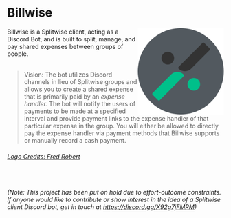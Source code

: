 # Billwise
<img src="https://github.com/pranavAbe/Billwise/blob/main/assets/Logo.png" width="200" align="right"/>  
Billwise is a Splitwise client, acting as a Discord Bot, and is built to split, manage, and pay shared expenses between groups of people.<br><br>

> Vision: The bot utilizes Discord channels in lieu of Splitwise groups and allows you to create a shared expense that is primarily paid by an *expense handler.* The bot will notify the users of payments to be made at a specified interval and provide payment links to the expense handler of that particular expense in the group. You will either be allowed to directly pay the expense handler via payment methods that Billwise supports or manually record a cash payment. 

###### *[Logo Credits: Fred Robert](https://dribbble.com/shots/6613893-Splitwise-Rebrand)*

<br><br>
*(Note: This project has been put on hold due to effort-outcome constraints. If anyone would like to contribute or show interest in the idea of a Splitwise client Discord bot, get in touch at https://discord.gg/X92g7jFMRM)*
